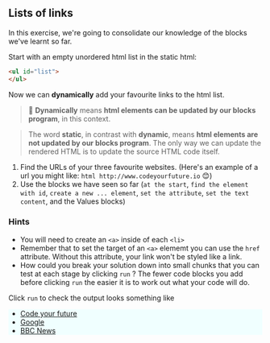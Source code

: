 ## Lists of links
 

In this exercise, we're going to consolidate our knowledge of the blocks we've learnt so far.


Start with an empty unordered html list in the static html:

```html
<ul id="list">
</ul>
```

Now we can **dynamically** add your favourite links to the html list.

> 🔑 **Dynamically** means **html elements can be updated by our blocks program**, in this context.

> The word **static**, in contrast with **dynamic**, means **html elements are not updated by our blocks program**. The only way we can update the rendered HTML is to update the source HTML code itself.


1. Find the URLs of your three favourite websites. (Here's an example of a url you might like: ```html http://www.codeyourfuture.io``` 😊)
2. Use the blocks we have seen so far (`at the start`, `find the element with id`, `create a new ... element`, `set the attribute`, `set the text content`, and the Values blocks)


### Hints

- You will need to create an <code>&lt;a&gt;</code> inside of each <code>&lt;li&gt;</code></li>
- Remember that to set the target of an `<a>` elememt you can use the `href` attribute. Without this attribute, your link won't be styled like a link.
- How could you break your solution down into small chunks that you can test at each stage by clicking `run` ? The fewer code blocks you add before clicking `run` the easier it is to work out what your code will do. 

<span class="test-checkbox"></span>Click `run` to check the output looks something like


<ul style="background-color: azure;">
  <li><a href="http://www.codeyourfuture.io">Code your future</a></li> 
  <li><a href="http://www.google.com">Google</a></li>
  <li><a href="http://news.bbc.co.uk">BBC News</a></li>
</ul>


